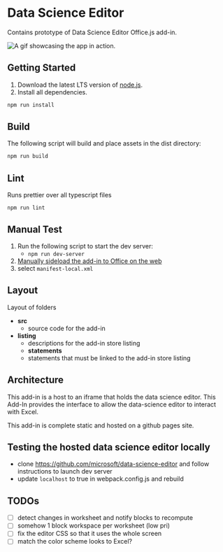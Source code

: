 # Data Science Editor

Contains prototype of Data Science Editor Office.js add-in.

![A gif showcasing the app in action.](https://microsoft.github.io/data-science-editor-excel/hosted_files/editorHowTo.gif)

## Getting Started

1. Download the latest LTS version of [node.js](https://nodejs.org/en/download/).
1. Install all dependencies.

```bash
npm run install
```

## Build

The following script will build and place assets in the dist directory:

```bash
npm run build
```

## Lint

Runs prettier over all typescript files

```back
npm run lint
```

## Manual Test

1. Run the following script to start the dev server:
    - `npm run dev-server`
1. [Manually sideload the add-in to Office on the web](https://learn.microsoft.com/en-us/office/dev/add-ins/testing/sideload-office-add-ins-for-testing#manually-sideload-an-add-in-to-office-on-the-web)
1. select `manifest-local.xml`

## Layout

Layout of folders

- __src__
    - source code for the add-in
- __listing__
    - descriptions for the add-in store listing
    - __statements__
    - statements that must be linked to the add-in store listing

## Architecture

This add-in is a host to an iframe that holds the data science editor. This Add-In provides the interface to allow the data-science editor to interact with Excel.

This add-in is complete static and hosted on a github pages site.

## Testing the hosted data science editor locally

- clone https://github.com/microsoft/data-science-editor and follow instructions to launch dev server
- update `localhost` to true in webpack.config.js and rebuild

## TODOs

- [ ] detect changes in worksheet and notify blocks to recompute
- [ ] somehow 1 block workspace per worksheet (low pri)
- [ ] fix the editor CSS so that it uses the whole screen
- [ ] match the color scheme looks to Excel?

